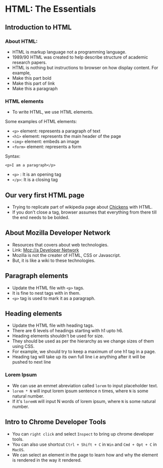 # HTML: The Essentials

## Introduction to HTML

### About HTML:

- HTML is markup language not a programming language.
- 1989/90 HTML was created to help describe structure of academic research papers.
- HTML is nothing but instructions to browser on how display content.
  For example,
- Make this part bold
- Make this part of link
- Make this a paragraph

### HTML elements

- To write HTML, we use HTML elements.

Some examples of HTML elements:

- `<p>` element: represents a paragraph of text
- `<h1>` element: represents the main header of the page
- `<img>` element: embeds an image
- `<form>` element: represents a form

Syntax:

`<p>I am a paragraph</p>`

- `<p>` : It is an opening tag
- `</p>`: It is a closing tag

## Our very first HTML page

- Trying to replicate part of wikipedia page about [Chickens](https://en.wikipedia.org/wiki/Chicken) with HTML.
- If you don't close a tag, browser assumes that everything from there till the end needs to be bolded.

## About Mozilla Developer Network

- Resources that covers about web technologies.
- Link: [Moz://a Developer Network](https://developer.mozilla.org/en-US/)
- Mozilla is not the creater of HTML, CSS or Javascript.
- But, it is like a wiki to these technologies.

## Paragraph elements

- Update the HTML file with `<p>` tags.
- It is fine to nest tags with in them.
- `<p>` tag is used to mark it as a paragraph.

## Heading elements

- Update the HTML file with heading tags.
- There are 6 levels of headings starting with h1 upto h6.
- Heading elements shouldn't be used for size.
- They should be used as per the hierarchy as we change sizes of them using CSS.
- For example, we should try to keep a maximum of one h1 tag in a page.
- Heading tag will take up its own full line i.e anything after it will be pushed to next line

### Lorem Ipsum

- We can use an emmet abreviation called `lorem` to input placeholder text.
- `lorem * N` will input lorem ipsum sentence n times, where `N` is some natural number.
- If it's `loremN` will input N words of lorem ipsum, where `N` is some natural number.

## Intro to Chrome Developer Tools

- You can `right click` and select `Inspect` to bring up chrome developer tools.
- You can also use shortcut `Ctrl + Shift + C` in `Win` and `Cmd + Opt + C` in `MacOS`.
- We can select an element in the page to learn how and why the element is rendered in the way it rendered.

